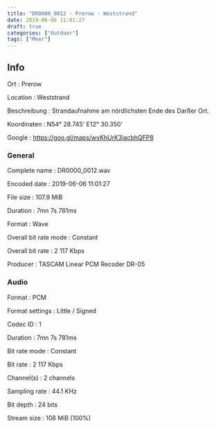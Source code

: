 ```yaml
---
title: "DR0000_0012 - Prerow - Weststrand"
date: 2019-06-06 11:01:27
draft: true
categories: ["Outdoor"]
tags: ["Meer"]
---
```


## Info

Ort
: Prerow

Location
: Weststrand

Beschreibung
: Strandaufnahme am nördlichsten Ende des Darßer Ort.

Koordinaten
: N54° 28.745' E12° 30.350'

Google
: <https://goo.gl/maps/wvKhUrK3jacbhQFP8>

### General

Complete name
: DR0000_0012.wav

Encoded date
: 2019-06-06 11:01:27

File size
: 107.9 MiB

Duration
: 7mn 7s 781ms

Format
: Wave

Overall bit rate mode
: Constant

Overall bit rate
: 2 117 Kbps

Producer
: TASCAM Linear PCM Recoder DR-05

### Audio

Format
: PCM

Format settings
: Little / Signed

Codec ID
: 1

Duration
: 7mn 7s 781ms

Bit rate mode
: Constant

Bit rate
: 2 117 Kbps

Channel(s)
: 2 channels

Sampling rate
: 44.1 KHz

Bit depth
: 24 bits

Stream size
: 108 MiB (100%)


